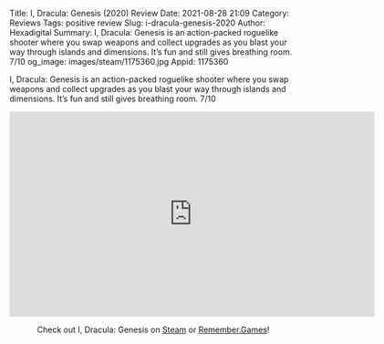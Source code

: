 Title: I, Dracula: Genesis (2020) Review
Date: 2021-08-28 21:09
Category: Reviews
Tags: positive review
Slug: i-dracula-genesis-2020
Author: Hexadigital
Summary: I, Dracula: Genesis is an action-packed roguelike shooter where you swap weapons and collect upgrades as you blast your way through islands and dimensions. It’s fun and still gives breathing room. 7/10
og_image: images/steam/1175360.jpg
Appid: 1175360

I, Dracula: Genesis is an action-packed roguelike shooter where you swap weapons and collect upgrades as you blast your way through islands and dimensions. It’s fun and still gives breathing room. 7/10

<center><iframe src="https://www.youtube.com/embed/bbwHjaXYF_k?feature=oembed" allow="accelerometer; autoplay; encrypted-media; gyroscope; picture-in-picture" width="640" height="360" frameborder="0"></iframe>

Check out I, Dracula: Genesis on [Steam](https://store.steampowered.com/app/1175360/?curator_clanid=34633900) or [Remember.Games](https://remember.games/game/1210/)!</center>
